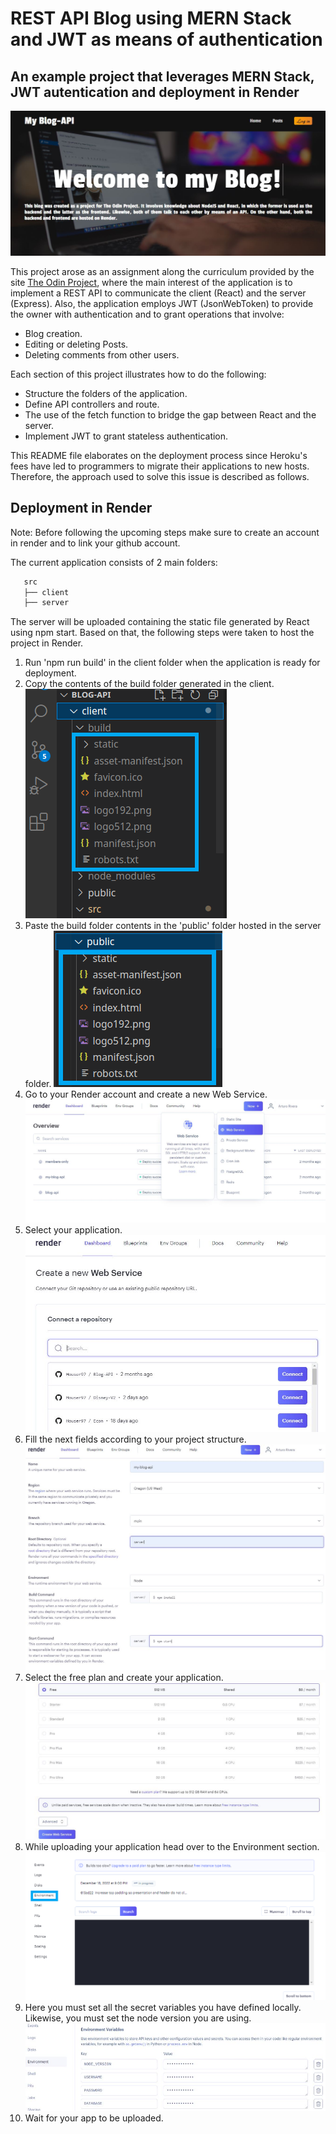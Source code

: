 # REST API Blog using MERN Stack and JWT as means of authentication

## An example project that leverages MERN Stack, JWT autentication and deployment in Render

![Image](client/src/assets/ImagesRD/BlogAPI.JPG)

This project arose as an assignment along the curriculum provided by the site [The Odin Project](https://www.theodinproject.com/), where the main interest of the application is to implement a REST API to communicate the client (React) and the server (Express). Also, the application employs JWT (JsonWebToken) to provide the owner with authentication and to grant operations that involve:

* Blog creation.
* Editing or deleting Posts.
* Deleting comments from other users.

Each section of this project illustrates how to do the following:

* Structure the folders of the application.
* Define API controllers and route.
* The use of the fetch function to bridge the gap between React and the server.
* Implement JWT to grant stateless authentication.

This README file elaborates on the deployment process since Heroku's fees have led
to programmers to migrate their applications to new hosts. Therefore, the approach 
used to solve this issue is described as follows.

## Deployment in Render

Note: Before following the upcoming steps make sure to create an account in render and to link your github account.

The current application consists of 2 main folders: 
 ```bash
    src
    ├── client
    ├── server
 ```

The server will be uploaded containing the static file generated by React using npm start. Based on that, the following steps were taken to host the project in Render.

1. Run 'npm run build' in the client folder when the application is ready for deployment.
2. Copy the contents of the build folder generated in the client.
![Image](client/src/assets/ImagesRD/BuildFolder.png)
3. Paste the build folder contents in the 'public' folder hosted in the server folder. 
![Image](client/src/assets/ImagesRD/publicBuild.png)
4. Go to your Render account and create a new Web Service.
![Image](client/src/assets/ImagesRD/CreateWebService.JPG)
5. Select your application.
![Image](client/src/assets/ImagesRD/SelectProject.JPG)
6. Fill the next fields according to your project structure.
![Image](client/src/assets/ImagesRD/Fill1.JPG)
![Image](client/src/assets/ImagesRD/Fill2.JPG)
7. Select the free plan and create your application.
![Image](client/src/assets/ImagesRD/FreePlan.JPG)
8. While uploading your application head over to the Environment section.
![Image](client/src/assets/ImagesRD/Environment.png)
9. Here you must set all the secret variables you have defined locally. Likewise, you must set the node version you are using.
![Image](client/src/assets/ImagesRD/Secret.JPG)
9. Wait for your app to be uploaded.

